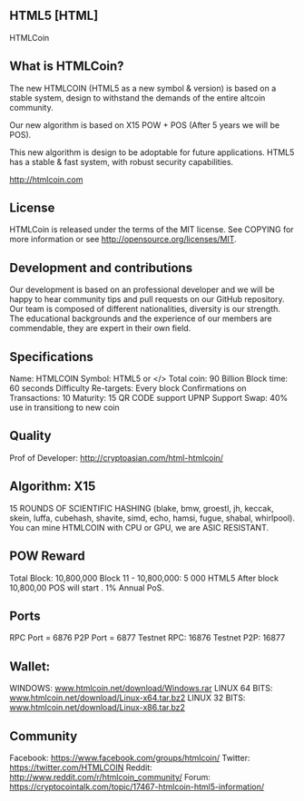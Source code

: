 ## HTML5 [HTML]

HTMLCoin

## What is HTMLCoin?

The new HTMLCOIN (HTML5 as a new symbol & version) is based on a stable system, design to withstand the demands of the entire altcoin community.

Our new algorithm is based on X15 POW + POS (After 5 years we will be POS).

This new algorithm is design to be adoptable for future applications. HTML5 has a stable & fast system, with robust security capabilities.

http://htmlcoin.com

## License

HTMLCoin is released under the terms of the MIT license. See COPYING for more information or see http://opensource.org/licenses/MIT.

## Development and contributions

Our development is based on an professional developer and we will be happy to hear community tips and pull requests on our GitHub repository. Our team is composed of different nationalities, diversity is our strength. The educational backgrounds and the experience of our members are  commendable, they are expert in their own field. 

## Specifications

Name: HTMLCOIN
Symbol: HTML5 or </>
Total coin: 90 Billion 
Block time: 60 seconds 
Difficulty Re-targets: Every block Confirmations on Transactions: 10 
Maturity: 15
QR CODE support
UPNP Support
Swap: 40% use in transitiong to new coin


## Quality

Prof of Developer: http://cryptoasian.com/html-htmlcoin/

## Algorithm: X15

15 ROUNDS OF SCIENTIFIC HASHING (blake, bmw, groestl, jh, keccak, skein, luffa, cubehash, shavite, simd, echo, hamsi, fugue, shabal, whirlpool). You can mine HTMLCOIN with CPU or GPU, we are ASIC RESISTANT.

## POW Reward
Total Block: 10,800,000 
Block 11 - 10,800,000: 5 000 HTML5 After block 10,800,00 POS will start . 1% Annual PoS.

## Ports

RPC Port = 6876
P2P Port = 6877
Testnet RPC: 16876
Testnet P2P: 16877 

## Wallet:
 
WINDOWS: www.htmlcoin.net/download/Windows.rar
LINUX 64 BITS:  www.htmlcoin.net/download/Linux-x64.tar.bz2
LINUX 32 BITS:  www.htmlcoin.net/download/Linux-x86.tar.bz2

## Community

Facebook: https://www.facebook.com/groups/htmlcoin/
Twitter: https://twitter.com/HTMLCOIN
Reddit: http://www.reddit.com/r/htmlcoin_community/
Forum: https://cryptocointalk.com/topic/17467-htmlcoin-html5-information/

